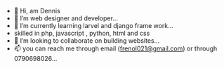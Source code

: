 - 👋 Hi, am Dennis
- 👀 I’m web designer and developer...
- 🌱 I’m currently learning larvel and django frame work...
- skilled in php, javascript , python, html and css
- 💞️ I’m looking to collaborate on building websites...
- 📫 you can reach me through email (frenol021@gmail.com) or through 0790698026...

<!---
Frenol021/Frenol021 is a ✨ special ✨ repository because its `README.md` (this file) appears on your GitHub profile.
You can click the Preview link to take a look at your changes.
--->
